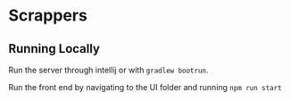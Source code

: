 # Scrappers


## Running Locally

Run the server through intellij or with `gradlew bootrun`.

Run the front end by navigating to the UI folder and running `npm run start`